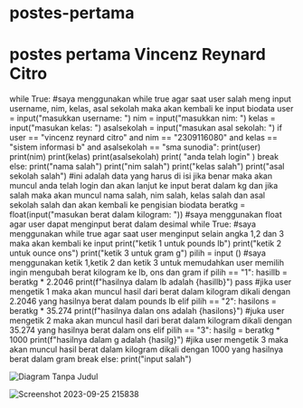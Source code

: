 # postes-pertama
# postes pertama Vincenz Reynard Citro 

while True:
#saya menggunakan while true agar saat user salah meng input username, nim, kelas, asal sekolah maka akan kembali ke input biodata
    user = input("masukkan username: ")
    nim = input("masukkan nim: ")
    kelas = input("masukan kelas: ")
    asalsekolah = input("masukan asal sekolah: ")
    if user == "vincenz reynard citro" and nim == "2309116080" and kelas == "sistem informasi b" and asalsekolah == "sma sunodia":
        print(user)
        print(nim)
        print(kelas)
        print(asalsekolah)
        print( "anda telah login" )
        break
    else:
        print("nama salah")
        print("nim salah")
        print("kelas salah")
        print("asal sekolah salah")
        #ini adalah data yang harus di isi jika benar maka akan muncul anda telah login dan akan lanjut ke input berat dalam kg dan jika salah maka akan muncul nama salah, nim salah, kelas salah dan asal sekolah salah dan akan kembali ke pengisian biodata
beratkg = float(input("masukan berat dalam kilogram: "))
#saya menggunakan float agar user dapat menginput berat dalam desimal
while True:
#saya menggunakan while true agar saat user menginput selain angka 1,2 dan 3 maka akan kembali ke input
    print("ketik 1 untuk pounds lb")
    print("ketik 2 untuk ounce ons")
    print("ketik 3 untuk gram g")
    pilih = input ()
    #saya menggunakan ketik 1,ketik 2 dan ketik 3 untuk memudahkan user memilih ingin mengubah berat kilogram ke lb, ons dan gram
    if pilih == "1":
        hasillb = beratkg * 2.2046
        print(f"hasilnya dalam lb adalah {hasillb}")
        pass
        #jika user mengetik 1 maka akan muncul hasil dari berat dalam kilogram dikali dengan 2.2046 yang hasilnya berat dalam pounds lb
    elif pilih == "2":
        hasilons = beratkg * 35.274
        print(f"hasilnya dalan ons adalah {hasilons}")
        #juka user mengetik 2 maka akan muncul hasil dari berat dalam kilogram dikali dengan 35.274 yang hasilnya berat dalam ons 
    elif pilih == "3":
        hasilg = beratkg * 1000
        print(f"hasilnya dalam g adalah {hasilg}")
        #jika user mengetik 3 maka akan muncul hasil berat dalam kilogram dikali dengan 1000 yang hasilnya berat dalam gram
        break 
    else:
        print("input salah")

  
![Diagram Tanpa Judul](https://github.com/vincenzrey/postes-pertama/assets/144880422/76155d64-9003-4f16-a8ee-bfdf28df59c1)


![Screenshot 2023-09-25 215838](https://github.com/vincenzrey/postes-pertama/assets/144880422/4a176353-8cf3-4dcb-96f2-fa2b37786e83)

